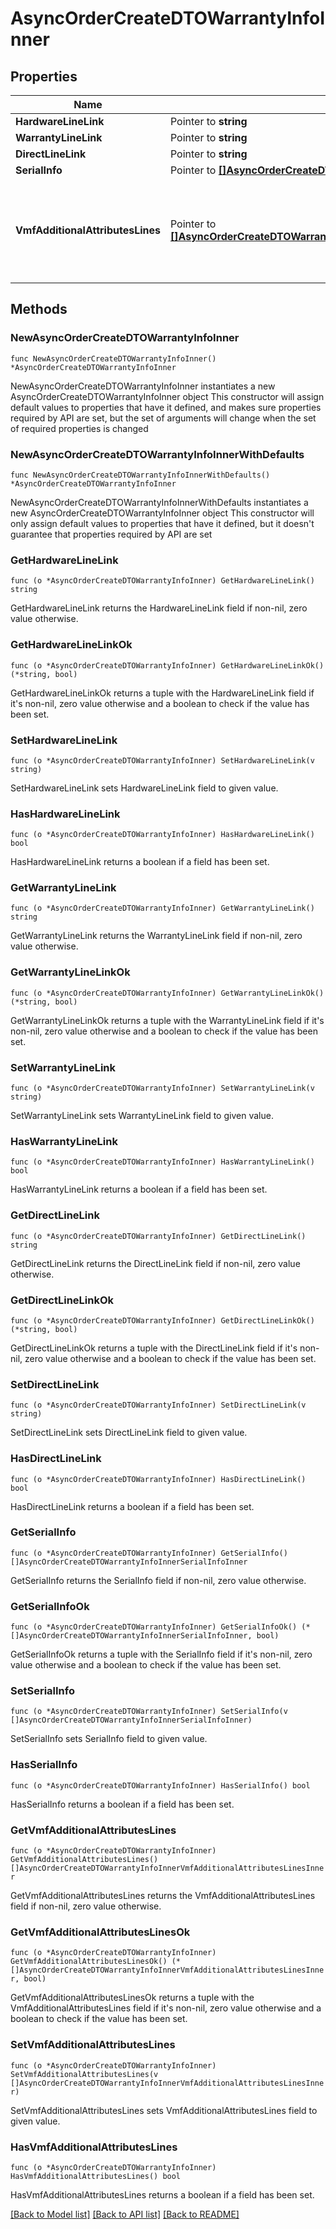 # AsyncOrderCreateDTOWarrantyInfoInner

## Properties

Name | Type | Description | Notes
------------ | ------------- | ------------- | -------------
**HardwareLineLink** | Pointer to **string** |  | [optional] 
**WarrantyLineLink** | Pointer to **string** |  | [optional] 
**DirectLineLink** | Pointer to **string** |  | [optional] 
**SerialInfo** | Pointer to [**[]AsyncOrderCreateDTOWarrantyInfoInnerSerialInfoInner**](AsyncOrderCreateDTOWarrantyInfoInnerSerialInfoInner.md) |  | [optional] 
**VmfAdditionalAttributesLines** | Pointer to [**[]AsyncOrderCreateDTOWarrantyInfoInnerVmfAdditionalAttributesLinesInner**](AsyncOrderCreateDTOWarrantyInfoInnerVmfAdditionalAttributesLinesInner.md) | The object containing the list of fields required at a line level by the vendor. | [optional] 

## Methods

### NewAsyncOrderCreateDTOWarrantyInfoInner

`func NewAsyncOrderCreateDTOWarrantyInfoInner() *AsyncOrderCreateDTOWarrantyInfoInner`

NewAsyncOrderCreateDTOWarrantyInfoInner instantiates a new AsyncOrderCreateDTOWarrantyInfoInner object
This constructor will assign default values to properties that have it defined,
and makes sure properties required by API are set, but the set of arguments
will change when the set of required properties is changed

### NewAsyncOrderCreateDTOWarrantyInfoInnerWithDefaults

`func NewAsyncOrderCreateDTOWarrantyInfoInnerWithDefaults() *AsyncOrderCreateDTOWarrantyInfoInner`

NewAsyncOrderCreateDTOWarrantyInfoInnerWithDefaults instantiates a new AsyncOrderCreateDTOWarrantyInfoInner object
This constructor will only assign default values to properties that have it defined,
but it doesn't guarantee that properties required by API are set

### GetHardwareLineLink

`func (o *AsyncOrderCreateDTOWarrantyInfoInner) GetHardwareLineLink() string`

GetHardwareLineLink returns the HardwareLineLink field if non-nil, zero value otherwise.

### GetHardwareLineLinkOk

`func (o *AsyncOrderCreateDTOWarrantyInfoInner) GetHardwareLineLinkOk() (*string, bool)`

GetHardwareLineLinkOk returns a tuple with the HardwareLineLink field if it's non-nil, zero value otherwise
and a boolean to check if the value has been set.

### SetHardwareLineLink

`func (o *AsyncOrderCreateDTOWarrantyInfoInner) SetHardwareLineLink(v string)`

SetHardwareLineLink sets HardwareLineLink field to given value.

### HasHardwareLineLink

`func (o *AsyncOrderCreateDTOWarrantyInfoInner) HasHardwareLineLink() bool`

HasHardwareLineLink returns a boolean if a field has been set.

### GetWarrantyLineLink

`func (o *AsyncOrderCreateDTOWarrantyInfoInner) GetWarrantyLineLink() string`

GetWarrantyLineLink returns the WarrantyLineLink field if non-nil, zero value otherwise.

### GetWarrantyLineLinkOk

`func (o *AsyncOrderCreateDTOWarrantyInfoInner) GetWarrantyLineLinkOk() (*string, bool)`

GetWarrantyLineLinkOk returns a tuple with the WarrantyLineLink field if it's non-nil, zero value otherwise
and a boolean to check if the value has been set.

### SetWarrantyLineLink

`func (o *AsyncOrderCreateDTOWarrantyInfoInner) SetWarrantyLineLink(v string)`

SetWarrantyLineLink sets WarrantyLineLink field to given value.

### HasWarrantyLineLink

`func (o *AsyncOrderCreateDTOWarrantyInfoInner) HasWarrantyLineLink() bool`

HasWarrantyLineLink returns a boolean if a field has been set.

### GetDirectLineLink

`func (o *AsyncOrderCreateDTOWarrantyInfoInner) GetDirectLineLink() string`

GetDirectLineLink returns the DirectLineLink field if non-nil, zero value otherwise.

### GetDirectLineLinkOk

`func (o *AsyncOrderCreateDTOWarrantyInfoInner) GetDirectLineLinkOk() (*string, bool)`

GetDirectLineLinkOk returns a tuple with the DirectLineLink field if it's non-nil, zero value otherwise
and a boolean to check if the value has been set.

### SetDirectLineLink

`func (o *AsyncOrderCreateDTOWarrantyInfoInner) SetDirectLineLink(v string)`

SetDirectLineLink sets DirectLineLink field to given value.

### HasDirectLineLink

`func (o *AsyncOrderCreateDTOWarrantyInfoInner) HasDirectLineLink() bool`

HasDirectLineLink returns a boolean if a field has been set.

### GetSerialInfo

`func (o *AsyncOrderCreateDTOWarrantyInfoInner) GetSerialInfo() []AsyncOrderCreateDTOWarrantyInfoInnerSerialInfoInner`

GetSerialInfo returns the SerialInfo field if non-nil, zero value otherwise.

### GetSerialInfoOk

`func (o *AsyncOrderCreateDTOWarrantyInfoInner) GetSerialInfoOk() (*[]AsyncOrderCreateDTOWarrantyInfoInnerSerialInfoInner, bool)`

GetSerialInfoOk returns a tuple with the SerialInfo field if it's non-nil, zero value otherwise
and a boolean to check if the value has been set.

### SetSerialInfo

`func (o *AsyncOrderCreateDTOWarrantyInfoInner) SetSerialInfo(v []AsyncOrderCreateDTOWarrantyInfoInnerSerialInfoInner)`

SetSerialInfo sets SerialInfo field to given value.

### HasSerialInfo

`func (o *AsyncOrderCreateDTOWarrantyInfoInner) HasSerialInfo() bool`

HasSerialInfo returns a boolean if a field has been set.

### GetVmfAdditionalAttributesLines

`func (o *AsyncOrderCreateDTOWarrantyInfoInner) GetVmfAdditionalAttributesLines() []AsyncOrderCreateDTOWarrantyInfoInnerVmfAdditionalAttributesLinesInner`

GetVmfAdditionalAttributesLines returns the VmfAdditionalAttributesLines field if non-nil, zero value otherwise.

### GetVmfAdditionalAttributesLinesOk

`func (o *AsyncOrderCreateDTOWarrantyInfoInner) GetVmfAdditionalAttributesLinesOk() (*[]AsyncOrderCreateDTOWarrantyInfoInnerVmfAdditionalAttributesLinesInner, bool)`

GetVmfAdditionalAttributesLinesOk returns a tuple with the VmfAdditionalAttributesLines field if it's non-nil, zero value otherwise
and a boolean to check if the value has been set.

### SetVmfAdditionalAttributesLines

`func (o *AsyncOrderCreateDTOWarrantyInfoInner) SetVmfAdditionalAttributesLines(v []AsyncOrderCreateDTOWarrantyInfoInnerVmfAdditionalAttributesLinesInner)`

SetVmfAdditionalAttributesLines sets VmfAdditionalAttributesLines field to given value.

### HasVmfAdditionalAttributesLines

`func (o *AsyncOrderCreateDTOWarrantyInfoInner) HasVmfAdditionalAttributesLines() bool`

HasVmfAdditionalAttributesLines returns a boolean if a field has been set.


[[Back to Model list]](../README.md#documentation-for-models) [[Back to API list]](../README.md#documentation-for-api-endpoints) [[Back to README]](../README.md)



